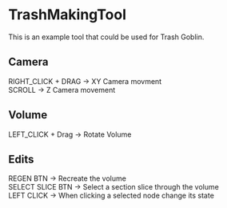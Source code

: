 # TrashMakingTool
This is an example tool that could be used for Trash Goblin.

## Camera
RIGHT_CLICK + DRAG -> XY Camera movment  
SCROLL -> Z Camera movement  

## Volume 
LEFT_CLICK + Drag -> Rotate Volume  

## Edits 
REGEN BTN -> Recreate the volume  
SELECT SLICE BTN -> Select a section slice through the volume  
LEFT CLICK -> When clicking a selected node change its state  
